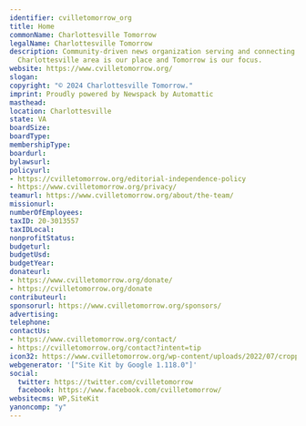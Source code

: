 ```yaml
---
identifier: cvilletomorrow_org
title: Home
commonName: Charlottesville Tomorrow
legalName: Charlottesville Tomorrow
description: Community-driven news organization serving and connecting neighbors.
  Charlottesville area is our place and Tomorrow is our focus.
website: https://www.cvilletomorrow.org/
slogan:
copyright: "© 2024 Charlottesville Tomorrow."
imprint: Proudly powered by Newspack by Automattic
masthead:
location: Charlottesville
state: VA
boardSize:
boardType:
membershipType:
boardurl:
bylawsurl:
policyurl:
- https://cvilletomorrow.org/editorial-independence-policy
- https://www.cvilletomorrow.org/privacy/
teamurl: https://www.cvilletomorrow.org/about/the-team/
missionurl:
numberOfEmployees:
taxID: 20-3013557
taxIDLocal:
nonprofitStatus:
budgeturl:
budgetUsd:
budgetYear:
donateurl:
- https://www.cvilletomorrow.org/donate/
- https://cvilletomorrow.org/donate
contributeurl:
sponsorurl: https://www.cvilletomorrow.org/sponsors/
advertising:
telephone:
contactUs:
- https://www.cvilletomorrow.org/contact/
- https://cvilletomorrow.org/contact?intent=tip
icon32: https://www.cvilletomorrow.org/wp-content/uploads/2022/07/cropped-CT_SMFavicon-32x32.png
webgenerator: '["Site Kit by Google 1.118.0"]'
social:
  twitter: https://twitter.com/cvilletomorrow
  facebook: https://www.facebook.com/cvilletomorrow/
websitecms: WP,SiteKit
yanoncomp: "y"
---
```

